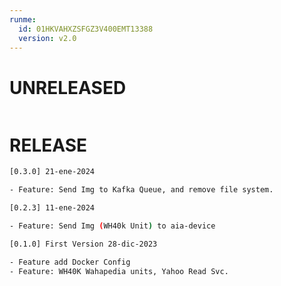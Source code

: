 ```yaml
---
runme:
  id: 01HKVAHXZSFGZ3V400EMT13388
  version: v2.0
---
```


# UNRELEASED

```bash {"id":"01HKVAHXZQD9TJNVYF84KAY3A3"}

```

# RELEASE

```bash {"id":"01HKVAHXZRTNKPYDCW81RW4SHF"}
[0.3.0] 21-ene-2024

- Feature: Send Img to Kafka Queue, and remove file system.

[0.2.3] 11-ene-2024

- Feature: Send Img (WH40k Unit) to aia-device

[0.1.0] First Version 28-dic-2023

- Feature add Docker Config
- Feature: WH40K Wahapedia units, Yahoo Read Svc.
```

